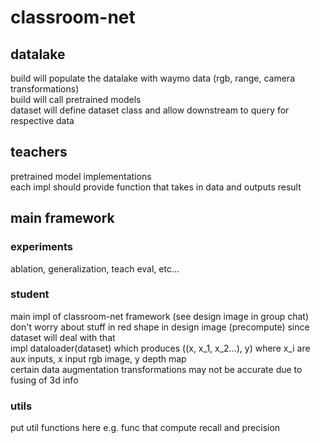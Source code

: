 # classroom-net

## datalake
build will populate the datalake with waymo data (rgb, range, camera transformations) \
build will call pretrained models \
dataset will define dataset class and allow downstream to query for respective data

## teachers
pretrained model implementations \
each impl should provide function that takes in data and outputs result

## main framework
### experiments
ablation, generalization, teach eval, etc...

### student
main impl of classroom-net framework (see design image in group chat) \
don't worry about stuff in red shape in design image (precompute) since dataset will deal with that \
impl dataloader(dataset) which produces ((x, x_1, x_2...), y) where x_i are aux inputs, x input rgb image, y depth map \
certain data augmentation transformations may not be accurate due to fusing of 3d info

### utils
put util functions here e.g. func that compute recall and precision
